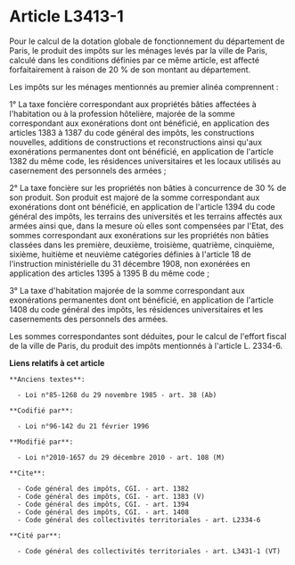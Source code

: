 # Article L3413-1

Pour le calcul de la dotation globale de fonctionnement du département de Paris, le produit des impôts sur les ménages levés
par la ville de Paris, calculé dans les conditions définies par ce même article, est affecté forfaitairement à raison de 20 %
de son montant au département. 

Les impôts sur les ménages mentionnés au premier alinéa comprennent : 

1° La taxe foncière correspondant aux propriétés bâties affectées à l'habitation ou à la profession hôtelière, majorée de la
somme correspondant aux exonérations dont ont bénéficié, en application des articles 1383 à 1387 du code général des impôts,
les constructions nouvelles, additions de constructions et reconstructions ainsi qu'aux exonérations permanentes dont ont
bénéficié, en application de l'article 1382 du même code, les résidences universitaires et les locaux utilisés au casernement
des personnels des armées ; 

2° La taxe foncière sur les propriétés non bâties à concurrence de 30 % de son produit. Son produit est majoré de la somme
correspondant aux exonérations dont ont bénéficié, en application de l'article 1394 du code général des impôts, les terrains
des universités et les terrains affectés aux armées ainsi que, dans la mesure où elles sont compensées par l'Etat, des sommes
correspondant aux exonérations sur les propriétés non bâties classées dans les première, deuxième, troisième, quatrième,
cinquième, sixième, huitième et neuvième catégories définies à l'article 18 de l'instruction ministérielle du 31 décembre
1908, non exonérées en application des articles 1395 à 1395 B du même code ; 

3° La taxe d'habitation majorée de la somme correspondant aux exonérations permanentes dont ont bénéficié, en application de
l'article 1408 du code général des impôts, les résidences universitaires et les casernements des personnels des armées. 

Les sommes correspondantes sont déduites, pour le calcul de l'effort fiscal de la ville de Paris, du produit des impôts
mentionnés à l'article L. 2334-6.

**Liens relatifs à cet article**

	**Anciens textes**:

	  - Loi n°85-1268 du 29 novembre 1985 - art. 38 (Ab)

	**Codifié par**:

	  - Loi n°96-142 du 21 février 1996

	**Modifié par**:

	  - Loi n°2010-1657 du 29 décembre 2010 - art. 108 (M)

	**Cite**:

	  - Code général des impôts, CGI. - art. 1382
	  - Code général des impôts, CGI. - art. 1383 (V)
	  - Code général des impôts, CGI. - art. 1394
	  - Code général des impôts, CGI. - art. 1408
	  - Code général des collectivités territoriales - art. L2334-6

	**Cité par**:

	  - Code général des collectivités territoriales - art. L3431-1 (VT)
